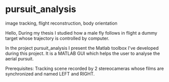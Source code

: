 # pursuit_analysis
image tracking, flight reconstruction, body orientation


Hello,
During my thesis I studied how a male fly follows in flight a dummy target whose trajectory is controlled by computer. 

In the project pursuit_analysis I present the Matlab toolbox I've developed during this project. It is a MATLAB GUI which helps the user to analyse the aerial pursuit. 

Prerequisites:
Tracking scene recorded by 2 stereocameras whose films are synchronized and named LEFT and RIGHT. 
